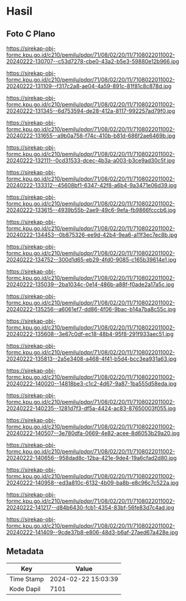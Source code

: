 # Hasil

## Foto C Plano

https://sirekap-obj-formc.kpu.go.id/c210/pemilu/pdpr/71/08/02/20/11/7108022011002-20240222-130707--c53d7278-cbe0-43a2-b5e3-59880e12b966.jpg

https://sirekap-obj-formc.kpu.go.id/c210/pemilu/pdpr/71/08/02/20/11/7108022011002-20240222-131109--f317c2a8-ae04-4a59-891c-81f81c8c878d.jpg

https://sirekap-obj-formc.kpu.go.id/c210/pemilu/pdpr/71/08/02/20/11/7108022011002-20240222-131345--6d753594-de28-412a-8117-992257ad79f0.jpg

https://sirekap-obj-formc.kpu.go.id/c210/pemilu/pdpr/71/08/02/20/11/7108022011002-20240222-131655--a9b0a758-f74c-410b-b81d-686f2ae6469b.jpg

https://sirekap-obj-formc.kpu.go.id/c210/pemilu/pdpr/71/08/02/20/11/7108022011002-20240222-132111--0cd31533-dcec-4b3a-a003-b3ce9ad30c5f.jpg

https://sirekap-obj-formc.kpu.go.id/c210/pemilu/pdpr/71/08/02/20/11/7108022011002-20240222-133312--45608bf1-6347-42f8-a6b4-9a3471e06d39.jpg

https://sirekap-obj-formc.kpu.go.id/c210/pemilu/pdpr/71/08/02/20/11/7108022011002-20240222-133615--4939b55b-2ae9-49c6-9efa-fb9866fcccb6.jpg

https://sirekap-obj-formc.kpu.go.id/c210/pemilu/pdpr/71/08/02/20/11/7108022011002-20240222-134453--0b875326-ee9d-42b4-9ea6-a11f3ec7ec8b.jpg

https://sirekap-obj-formc.kpu.go.id/c210/pemilu/pdpr/71/08/02/20/11/7108022011002-20240222-134752--300d1d65-eb29-4fd0-9085-c165b39614e1.jpg

https://sirekap-obj-formc.kpu.go.id/c210/pemilu/pdpr/71/08/02/20/11/7108022011002-20240222-135039--2ba1034c-0e14-486b-a88f-f0ade2a17a5c.jpg

https://sirekap-obj-formc.kpu.go.id/c210/pemilu/pdpr/71/08/02/20/11/7108022011002-20240222-135256--a6061ef7-dd86-4f06-9bac-b14a7ba8c55c.jpg

https://sirekap-obj-formc.kpu.go.id/c210/pemilu/pdpr/71/08/02/20/11/7108022011002-20240222-135608--3e67c0df-ec18-48b4-95f8-291f933aec51.jpg

https://sirekap-obj-formc.kpu.go.id/c210/pemilu/pdpr/71/08/02/20/11/7108022011002-20240222-135813--2a5e3408-a468-4f41-b5d4-bcc3ea931a63.jpg

https://sirekap-obj-formc.kpu.go.id/c210/pemilu/pdpr/71/08/02/20/11/7108022011002-20240222-140020--14818be3-c1c2-4d67-9a87-1ba555d58eda.jpg

https://sirekap-obj-formc.kpu.go.id/c210/pemilu/pdpr/71/08/02/20/11/7108022011002-20240222-140235--1281d7f3-df5a-4424-ac83-87650003f055.jpg

https://sirekap-obj-formc.kpu.go.id/c210/pemilu/pdpr/71/08/02/20/11/7108022011002-20240222-140507--3e780dfa-0669-4e82-acee-8d6053b29a20.jpg

https://sirekap-obj-formc.kpu.go.id/c210/pemilu/pdpr/71/08/02/20/11/7108022011002-20240222-140656--958dad8c-12ba-421e-9de4-19a6cfad2d80.jpg

https://sirekap-obj-formc.kpu.go.id/c210/pemilu/pdpr/71/08/02/20/11/7108022011002-20240222-140958--ed3a810c-6132-4b09-ba8b-e8c96c7c522a.jpg

https://sirekap-obj-formc.kpu.go.id/c210/pemilu/pdpr/71/08/02/20/11/7108022011002-20240222-141217--d84b6430-fcb1-4354-83bf-56fe83d7c4ad.jpg

https://sirekap-obj-formc.kpu.go.id/c210/pemilu/pdpr/71/08/02/20/11/7108022011002-20240222-141409--9cde37b8-e806-48d3-b6af-27aed67a428e.jpg


## Metadata

| Key        | Value               |
| ---------- | ------------------- |
| Time Stamp | 2024-02-22 15:03:39 |
| Kode Dapil | 7101                |



